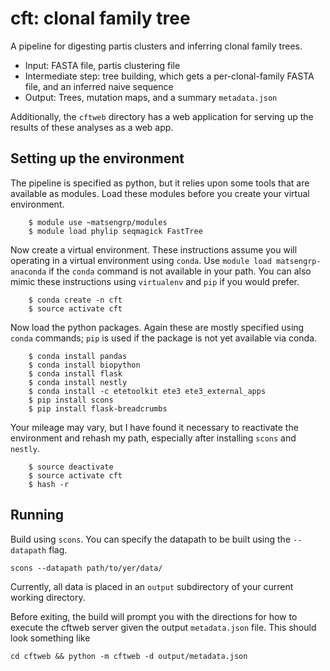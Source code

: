 # cft: clonal family tree

A pipeline for digesting partis clusters and inferring clonal family trees.

* Input: FASTA file, partis clustering file
* Intermediate step: tree building, which gets a per-clonal-family FASTA file, and an inferred naive sequence
* Output: Trees, mutation maps, and a summary `metadata.json`

Additionally, the `cftweb` directory has a web application for serving up the results of these analyses as a web app.


## Setting up the environment

The pipeline is specified as python, but it relies upon some tools
that are available as modules.  Load these modules before you create
your virtual environment.

```
	$ module use ~matsengrp/modules
	$ module load phylip seqmagick FastTree
```

Now create a virtual environment.  These instructions assume you will
operating in a virtual environment using `conda`.  Use `module load
matsengrp-anaconda` if the `conda` command is not available in your
path.  You can also mimic these instructions using `virtualenv` and
`pip` if you would prefer.

```
	$ conda create -n cft
	$ source activate cft
```

Now load the python packages.  Again these are mostly specified using
`conda` commands; `pip` is used if the package is not yet available
via conda.

```
	$ conda install pandas
	$ conda install biopython
	$ conda install flask
	$ conda install nestly
	$ conda install -c etetoolkit ete3 ete3_external_apps
	$ pip install scons
	$ pip install flask-breadcrumbs
```

Your mileage may vary, but I have found it necessary to 
reactivate the environment and rehash my path, especially after
installing `scons` and `nestly`.

```
	$ source deactivate
	$ source activate cft
	$ hash -r
```

## Running

Build using `scons`.
You can specify the datapath to be built using the `--datapath` flag.

```
scons --datapath path/to/yer/data/
```

Currently, all data is placed in an `output` subdirectory of your current working directory.

Before exiting, the build will prompt you with the directions for how to execute the cftweb server given the output `metadata.json` file.
This should look something like

```
cd cftweb && python -m cftweb -d output/metadata.json
```

